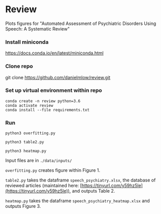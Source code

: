 # Review
Plots figures for "Automated Assessment of Psychiatric Disorders Using Speech: A Systematic Review"

### Install miniconda 
https://docs.conda.io/en/latest/miniconda.html

### Clone repo 
git clone https://github.com/danielmlow/review.git

### Set up virtual environment within repo

```
conda create -n review python=3.6
conda activate review
conda install --file requirements.txt
```


### Run

```
python3 overfitting.py

python3 table2.py

python3 heatmap.py
```

Input files are in `./data/inputs/`

`overfitting.py` creates figure within Figure 1.

`table2.py` takes the dataframe `speech_psychiatry.xlsx`, the database of reviewed articles (maintained here: [https://tinyurl.com/y59hz5le](https://tinyurl.com/y59hz5le)), and outputs Table 2.

`heatmap.py` takes the dataframe `speech_psychiatry_heatmap.xlsx` and outputs Figure 3.

